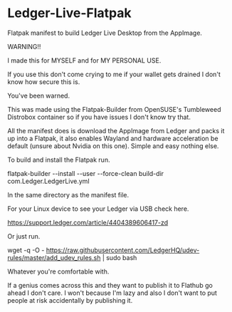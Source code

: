 # Ledger-Live-Flatpak
Flatpak manifest to build Ledger Live Desktop from the AppImage.

WARNING!!

I made this for MYSELF and for MY PERSONAL USE.

If you use this don't come crying to me if your wallet gets drained I don't know how secure this is.

You've been warned.

This was made using the Flatpak-Builder from OpenSUSE's Tumbleweed Distrobox container so if you have issues I don't know try that.

All the manifest does is download the AppImage from Ledger and packs it up into a Flatpak, it also enables Wayland and hardware acceleration be default (unsure about Nvidia on this one). Simple and easy nothing else.

To build and install the Flatpak run.

flatpak-builder --install --user --force-clean build-dir com.Ledger.LedgerLive.yml

In the same directory as the manifest file.

For your Linux device to see your Ledger via USB check here.

https://support.ledger.com/article/4404389606417-zd

Or just run.

wget -q -O - https://raw.githubusercontent.com/LedgerHQ/udev-rules/master/add_udev_rules.sh | sudo bash

Whatever you're comfortable with.

If a genius comes across this and they want to publish it to Flathub go ahead I don't care. I won't because I'm lazy and also I don't want to put people at risk accidentally by publishing it.
